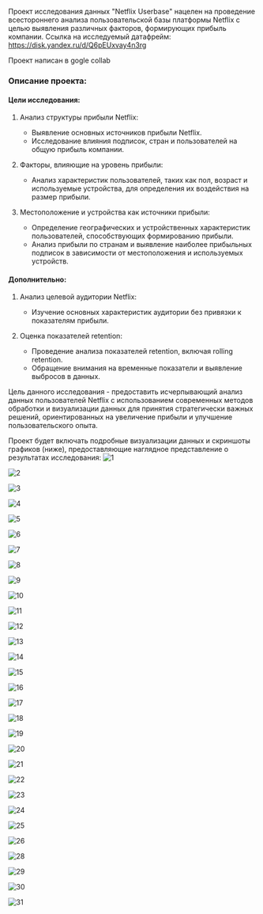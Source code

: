 Проект исследования данных "Netflix Userbase" нацелен на проведение всестороннего анализа пользовательской базы платформы Netflix с целью выявления различных факторов, формирующих прибыль компании.
Ссылка на исследуемый датафрейм: 
https://disk.yandex.ru/d/Q6pEUxvay4n3rg

Проект написан в gogle collab 
### Описание проекта:
#### Цели исследования:
1. Анализ структуры прибыли Netflix:
   - Выявление основных источников прибыли Netflix.
   - Исследование влияния подписок, стран и пользователей на общую прибыль компании.

2. Факторы, влияющие на уровень прибыли:
   - Анализ характеристик пользователей, таких как пол, возраст и используемые устройства, для определения их воздействия на размер прибыли.

3. Местоположение и устройства как источники прибыли:
   - Определение географических и устройственных характеристик пользователей, способствующих формированию прибыли.
   - Анализ прибыли по странам и выявление наиболее прибыльных подписок в зависимости от местоположения и используемых устройств.

#### Дополнительно:

1. Анализ целевой аудитории Netflix:
   - Изучение основных характеристик аудитории без привязки к показателям прибыли.
   
2. Оценка показателей retention:
   - Проведение анализа показателей retention, включая rolling retention.
   - Обращение внимания на временные показатели и выявление выбросов в данных.

Цель данного исследования - предоставить исчерпывающий анализ данных пользователей Netflix с использованием современных методов обработки и визуализации данных для принятия стратегически важных решений, ориентированных на увеличение прибыли и улучшение пользовательского опыта.


Проект будет включать подробные визуализации данных и скриншоты графиков (ниже), предоставляющие наглядное представление о результатах исследования: 
![1](https://github.com/LinaAlexan/Netflix-Userbase/assets/147400925/1fe2ccbb-4dd0-4980-ad1f-1e3b88179a70)

![2](https://github.com/LinaAlexan/Netflix-Userbase/assets/147400925/d1874461-b080-431b-8c8d-f1724ad741b2)

![3](https://github.com/LinaAlexan/Netflix-Userbase/assets/147400925/ac386782-2611-45ec-935a-edad7b03855d)

![4](https://github.com/LinaAlexan/Netflix-Userbase/assets/147400925/ea65d05a-eaca-4647-8cf6-372923bf4510)

![5](https://github.com/LinaAlexan/Netflix-Userbase/assets/147400925/a62ef10c-e8a4-44e6-97ce-536905ab6fbb)

![6](https://github.com/LinaAlexan/Netflix-Userbase/assets/147400925/08bdd366-f871-463b-8b81-a8aab7c53a95)

![7](https://github.com/LinaAlexan/Netflix-Userbase/assets/147400925/2c895ce0-0d97-4eae-b28a-8535b9ce5f05)

![8](https://github.com/LinaAlexan/Netflix-Userbase/assets/147400925/95066155-7604-4d36-b3f4-b2607a3e77a3)

![9](https://github.com/LinaAlexan/Netflix-Userbase/assets/147400925/03d3fb76-2591-4c18-8bd5-eebd235da533)

![10](https://github.com/LinaAlexan/Netflix-Userbase/assets/147400925/5dcd952d-299f-4540-b45a-54dab0af5d18)

![11](https://github.com/LinaAlexan/Netflix-Userbase/assets/147400925/9a50fe51-6661-4877-87e6-aedbfb6a9f4d)

![12](https://github.com/LinaAlexan/Netflix-Userbase/assets/147400925/b3600880-e3ad-4315-9888-ee1b3179501e)

![13](https://github.com/LinaAlexan/Netflix-Userbase/assets/147400925/5316259f-43c7-4352-a575-c5033e2a6100)

![14](https://github.com/LinaAlexan/Netflix-Userbase/assets/147400925/01e97deb-0234-4d05-a045-4d492a5d8c8e)

![15](https://github.com/LinaAlexan/Netflix-Userbase/assets/147400925/b2a90c79-a376-4da8-9ef7-8b21c90aa4a0)

![16](https://github.com/LinaAlexan/Netflix-Userbase/assets/147400925/0d586873-48e3-40e7-9d28-a26432ea3c3a)

![17](https://github.com/LinaAlexan/Netflix-Userbase/assets/147400925/0f8193a8-643b-489d-b1ef-f710aa29483c)

![18](https://github.com/LinaAlexan/Netflix-Userbase/assets/147400925/80deea2f-379f-46e9-8340-7a5eb22e5386)

![19](https://github.com/LinaAlexan/Netflix-Userbase/assets/147400925/efd31936-39dd-454e-a73f-2b6638e32984)

![20](https://github.com/LinaAlexan/Netflix-Userbase/assets/147400925/8b02bc48-e0da-4f04-93fa-fd587bed0765)

![21](https://github.com/LinaAlexan/Netflix-Userbase/assets/147400925/e6a71376-09bf-4251-a030-4fe665750c20)

![22](https://github.com/LinaAlexan/Netflix-Userbase/assets/147400925/07a3aa0a-be58-403c-ba62-ee1b3357f159)

![23](https://github.com/LinaAlexan/Netflix-Userbase/assets/147400925/c25c327d-89b1-4d0a-9e13-570425d7bee6)

![24](https://github.com/LinaAlexan/Netflix-Userbase/assets/147400925/fa30622b-bd37-4fd3-a058-891e37b4ad0f)

![25](https://github.com/LinaAlexan/Netflix-Userbase/assets/147400925/4cdcf390-fc62-47b7-8ac3-f48f46e04036)

![26](https://github.com/LinaAlexan/Netflix-Userbase/assets/147400925/7dd56063-6a58-428f-a48a-63193aedf708)



![28](https://github.com/LinaAlexan/Netflix-Userbase/assets/147400925/f3529d65-5be7-404c-ad4c-22fc8ae02459)

![29](https://github.com/LinaAlexan/Netflix-Userbase/assets/147400925/746c4443-8aa3-49bd-ad18-63de6a237dc2)

![30](https://github.com/LinaAlexan/Netflix-Userbase/assets/147400925/dc8dcc97-408b-4b74-9622-62249d8ad298)

![31](https://github.com/LinaAlexan/Netflix-Userbase/assets/147400925/19847bc8-fc3f-4602-ad53-13c3b27d3100)
